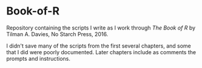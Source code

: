 # Book-of-R
Repository containing the scripts I write as I work through *The Book of R* by Tilman A. Davies, No Starch Press, 2016.

I didn't save many of the scripts from the first several chapters, and some that I did were poorly documented. Later chapters include as comments the prompts and instructions.
